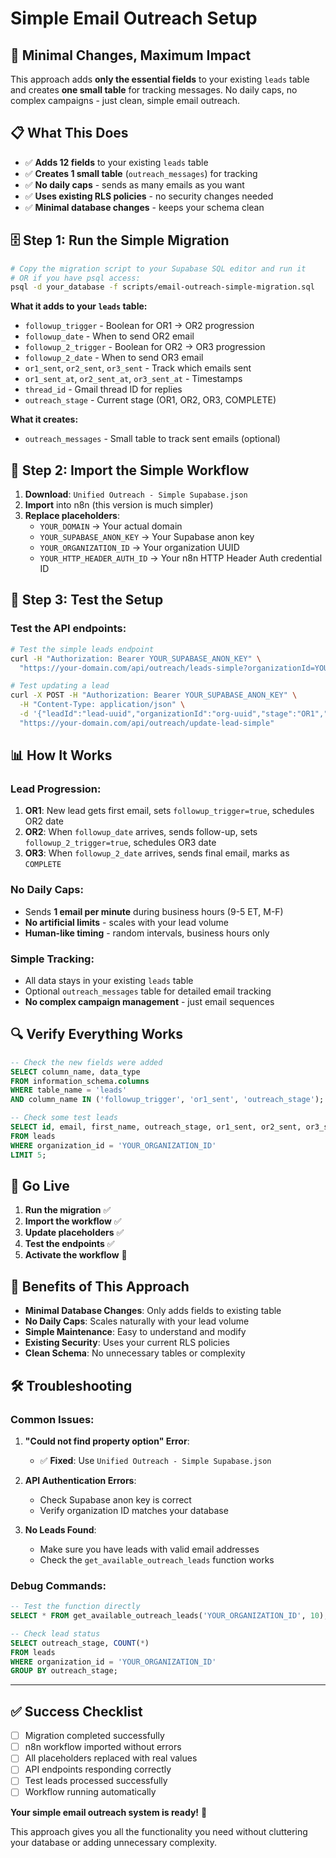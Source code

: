 # Simple Email Outreach Setup

## 🎯 **Minimal Changes, Maximum Impact**

This approach adds **only the essential fields** to your existing `leads` table and creates **one small table** for tracking messages. No daily caps, no complex campaigns - just clean, simple email outreach.

## 📋 **What This Does**

- ✅ **Adds 12 fields** to your existing `leads` table
- ✅ **Creates 1 small table** (`outreach_messages`) for tracking
- ✅ **No daily caps** - sends as many emails as you want
- ✅ **Uses existing RLS policies** - no security changes needed
- ✅ **Minimal database changes** - keeps your schema clean

## 🗄️ **Step 1: Run the Simple Migration**

```bash
# Copy the migration script to your Supabase SQL editor and run it
# OR if you have psql access:
psql -d your_database -f scripts/email-outreach-simple-migration.sql
```

**What it adds to your `leads` table:**
- `followup_trigger` - Boolean for OR1 → OR2 progression
- `followup_date` - When to send OR2 email
- `followup_2_trigger` - Boolean for OR2 → OR3 progression  
- `followup_2_date` - When to send OR3 email
- `or1_sent`, `or2_sent`, `or3_sent` - Track which emails sent
- `or1_sent_at`, `or2_sent_at`, `or3_sent_at` - Timestamps
- `thread_id` - Gmail thread ID for replies
- `outreach_stage` - Current stage (OR1, OR2, OR3, COMPLETE)

**What it creates:**
- `outreach_messages` - Small table to track sent emails (optional)

## 🔧 **Step 2: Import the Simple Workflow**

1. **Download**: `Unified Outreach - Simple Supabase.json`
2. **Import** into n8n (this version is much simpler)
3. **Replace placeholders**:
   - `YOUR_DOMAIN` → Your actual domain
   - `YOUR_SUPABASE_ANON_KEY` → Your Supabase anon key
   - `YOUR_ORGANIZATION_ID` → Your organization UUID
   - `YOUR_HTTP_HEADER_AUTH_ID` → Your n8n HTTP Header Auth credential ID

## 🧪 **Step 3: Test the Setup**

### Test the API endpoints:

```bash
# Test the simple leads endpoint
curl -H "Authorization: Bearer YOUR_SUPABASE_ANON_KEY" \
  "https://your-domain.com/api/outreach/leads-simple?organizationId=YOUR_ORGANIZATION_ID"

# Test updating a lead
curl -X POST -H "Authorization: Bearer YOUR_SUPABASE_ANON_KEY" \
  -H "Content-Type: application/json" \
  -d '{"leadId":"lead-uuid","organizationId":"org-uuid","stage":"OR1","followupDate":"2024-01-15"}' \
  "https://your-domain.com/api/outreach/update-lead-simple"
```

## 📊 **How It Works**

### **Lead Progression:**
1. **OR1**: New lead gets first email, sets `followup_trigger=true`, schedules OR2 date
2. **OR2**: When `followup_date` arrives, sends follow-up, sets `followup_2_trigger=true`, schedules OR3 date  
3. **OR3**: When `followup_2_date` arrives, sends final email, marks as `COMPLETE`

### **No Daily Caps:**
- Sends **1 email per minute** during business hours (9-5 ET, M-F)
- **No artificial limits** - scales with your lead volume
- **Human-like timing** - random intervals, business hours only

### **Simple Tracking:**
- All data stays in your existing `leads` table
- Optional `outreach_messages` table for detailed email tracking
- **No complex campaign management** - just email sequences

## 🔍 **Verify Everything Works**

```sql
-- Check the new fields were added
SELECT column_name, data_type 
FROM information_schema.columns 
WHERE table_name = 'leads' 
AND column_name IN ('followup_trigger', 'or1_sent', 'outreach_stage');

-- Check some test leads
SELECT id, email, first_name, outreach_stage, or1_sent, or2_sent, or3_sent
FROM leads 
WHERE organization_id = 'YOUR_ORGANIZATION_ID'
LIMIT 5;
```

## 🚀 **Go Live**

1. **Run the migration** ✅
2. **Import the workflow** ✅  
3. **Update placeholders** ✅
4. **Test the endpoints** ✅
5. **Activate the workflow** 🚀

## 🎯 **Benefits of This Approach**

- **Minimal Database Changes**: Only adds fields to existing table
- **No Daily Caps**: Scales naturally with your lead volume
- **Simple Maintenance**: Easy to understand and modify
- **Existing Security**: Uses your current RLS policies
- **Clean Schema**: No unnecessary tables or complexity

## 🛠️ **Troubleshooting**

### **Common Issues:**

1. **"Could not find property option" Error**:
   - ✅ **Fixed**: Use `Unified Outreach - Simple Supabase.json`

2. **API Authentication Errors**:
   - Check Supabase anon key is correct
   - Verify organization ID matches your database

3. **No Leads Found**:
   - Make sure you have leads with valid email addresses
   - Check the `get_available_outreach_leads` function works

### **Debug Commands:**

```sql
-- Test the function directly
SELECT * FROM get_available_outreach_leads('YOUR_ORGANIZATION_ID', 10);

-- Check lead status
SELECT outreach_stage, COUNT(*) 
FROM leads 
WHERE organization_id = 'YOUR_ORGANIZATION_ID' 
GROUP BY outreach_stage;
```

---

## ✅ **Success Checklist**

- [ ] Migration completed successfully
- [ ] n8n workflow imported without errors
- [ ] All placeholders replaced with real values
- [ ] API endpoints responding correctly
- [ ] Test leads processed successfully
- [ ] Workflow running automatically

**Your simple email outreach system is ready!** 🎉

This approach gives you all the functionality you need without cluttering your database or adding unnecessary complexity.
